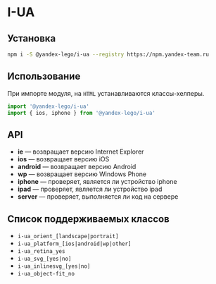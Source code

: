 # I-UA

## Установка

```bash
npm i -S @yandex-lego/i-ua --registry https://npm.yandex-team.ru
```

## Использование

При импорте модуля, на `HTML` устанавливаются классы-хелперы.
```js
import '@yandex-lego/i-ua'
import { ios, iphone } from '@yandex-lego/i-ua'
```

## API

* **ie** — возвращает версию Internet Explorer
* **ios** — возвращает версию iOS
* **android** — возвращает версию Android
* **wp** — возвращает версию Windows Phone
* **iphone** — проверяет, является ли устройство iphone
* **ipad** — проверяет, является ли устройство ipad
* **server** — проверяет, выполняется ли код на сервере

## Список поддерживаемых классов

* `i-ua_orient_[landscape|portrait]`
* `i-ua_platform_[ios|android|wp|other]`
* `i-ua_retina_yes`
* `i-ua_svg_[yes|no]`
* `i-ua_inlinesvg_[yes|no]`
* `i-ua_object-fit_no`
